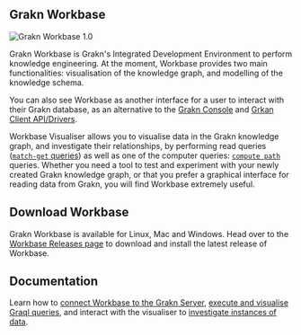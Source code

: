 ## Grakn Workbase

![Grakn Workbase 1.0](https://user-images.githubusercontent.com/567679/45933937-7987bc00-bf8e-11e8-8b26-8fb020c77310.png)

Grakn Workbase is Grakn's Integrated Development Environment to perform knowledge engineering. At the moment, Workbase provides two main functionalities: visualisation of the knowledge graph, and modelling of the knowledge schema. 

You can also see Workbase as another interface for a user to interact with their Grakn database, as an alternative to the [Grakn Console](http://dev.grakn.ai/docs/running-grakn/console) and [Grkan Client API/Drivers](http://dev.grakn.ai/docs/client-api/overview).

Workbase Visualiser allows you to visualise data in the Grakn knowledge graph, and investigate their relationships, by performing read queries ([`match-get` queries](/docs/query/get-query)) as well as one of the computer queries: [`compute path`](/docs/query/compute-query#compute-the-shortest-path) queries. Whether you need a tool to test and experiment with your newly created Grakn knowledge graph, or that you prefer a graphical interface for reading data from Grakn, you will find Workbase extremely useful.

## Download Workbase
Grakn Workbase is available for Linux, Mac and Windows. Head over to the [Workbase Releases page](https://github.com/graknlabs/workbase/releases) to download and install the latest release of Workbase.

## Documentation
Learn how to [connect Workbase to the Grakn Server](http://dev.grakn.ai/docs/workbase/connection), [execute and visualise Graql queries](http://dev.grakn.ai/docs/workbase/visualisation), and interact with the visualiser to [investigate instances of data](http://dev.grakn.ai/docs/workbase/investigation).
